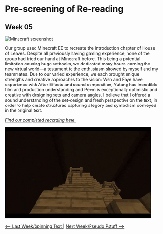 # Pre-screening of Re-reading
## Week 05

![Minecraft screenshot](MCfirescreenshot.jpg)

Our group used Minecraft EE to recreate the introduction chapter of House of Leaves. Despite all previously having gaming experience, none of the group had tried our hand at Minecraft before. This being a potential limitation causing huge setbacks, we dedicated many hours learning the new virtual world—a testament to the enthusiasm showed by myself and my teammates. Due to our varied experience, we each brought unique strengths and creative approaches to the vision: Wen and Faye have experience with After Effects and sound composition, Yutang has incredible film and production understanding and Peem is exceptionally optimistic and creative with designing sets and camera angles. I believe that I offered a sound understanding of the set-design and fresh perspective on the text, in order to help create structures capturing allegory and symbolism conveyed in the original text. 

[*Find our completed recording here.*](https://www.youtube.com/watch?v=uiOQQN-uh4c)

![](minecrafthol.gif)


<a href='https://bridieotoole.github.io/codewords/week_04/'> <-- Last Week/Spinning Text </a> | <a href='https://bridieotoole.github.io/codewords/week_06/'> Next Week/Pseudo Pstuff --></a>


